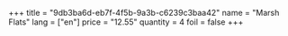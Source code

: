 +++
title = "9db3ba6d-eb7f-4f5b-9a3b-c6239c3baa42"
name = "Marsh Flats"
lang = ["en"]
price = "12.55"
quantity = 4
foil = false
+++
